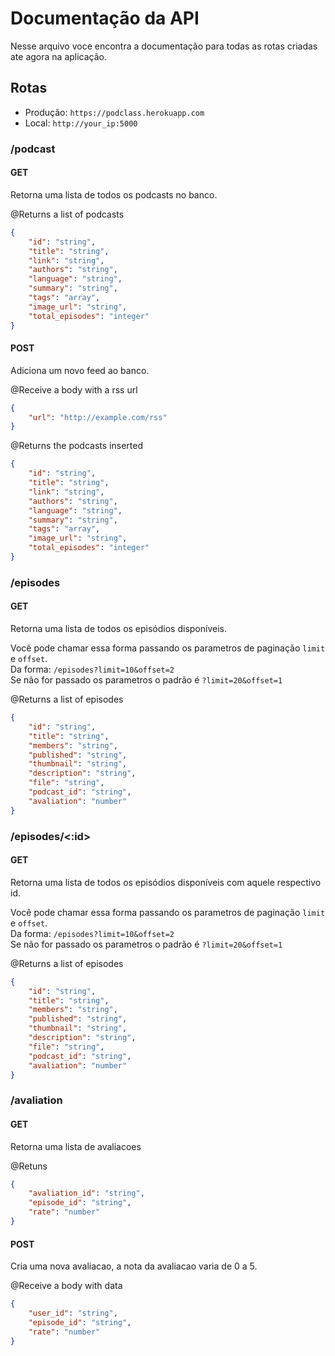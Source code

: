 # Documentação da API

Nesse arquivo voce encontra a documentação para todas as rotas criadas ate agora na aplicação.
## Rotas

- Produção: `https://podclass.herokuapp.com`
- Local: `http://your_ip:5000`

### /podcast

#### GET
Retorna uma lista de todos os podcasts no banco.

@Returns a list of podcasts
```json
{
    "id": "string",
    "title": "string",
    "link": "string",
    "authors": "string",
    "language": "string",
    "summary": "string",
    "tags": "array",
    "image_url": "string",
    "total_episodes": "integer"
}
```
#### POST
Adiciona um novo feed ao banco.

@Receive a body with a rss url
```json
{
    "url": "http://example.com/rss"
}
```
@Returns the podcasts inserted
```json
{
    "id": "string",
    "title": "string",
    "link": "string",
    "authors": "string",
    "language": "string",
    "summary": "string",
    "tags": "array",
    "image_url": "string",
    "total_episodes": "integer"
}
```

### /episodes

#### GET
Retorna uma lista de todos os episódios disponíveis.

Você pode chamar essa forma passando os parametros de paginação `limit` e `offset`. <br >
Da forma: `/episodes?limit=10&offset=2` <br >
Se não for passado os parametros o padrão é `?limit=20&offset=1`

@Returns a list of episodes
```json
{
    "id": "string", 
    "title": "string",
    "members": "string",
    "published": "string",
    "thumbnail": "string",
    "description": "string",
    "file": "string",
    "podcast_id": "string",
    "avaliation": "number"
}
```

### /episodes/<:id>

#### GET
Retorna uma lista de todos os episódios disponíveis com aquele respectivo id.

Você pode chamar essa forma passando os parametros de paginação `limit` e `offset`. <br >
Da forma: `/episodes?limit=10&offset=2` <br >
Se não for passado os parametros o padrão é `?limit=20&offset=1`

@Returns a list of episodes
```json
{
    "id": "string", 
    "title": "string",
    "members": "string",
    "published": "string",
    "thumbnail": "string",
    "description": "string",
    "file": "string",
    "podcast_id": "string",
    "avaliation": "number"
}
```

### /avaliation

#### GET
Retorna uma lista de avaliacoes

@Retuns
```json
{
    "avaliation_id": "string",
    "episode_id": "string",
    "rate": "number"
}
```

#### POST
Cria uma nova avaliacao, a nota da avaliacao varia de 0 a 5.

@Receive a body with data
```json
{
    "user_id": "string",
    "episode_id": "string",
    "rate": "number"
}
```
